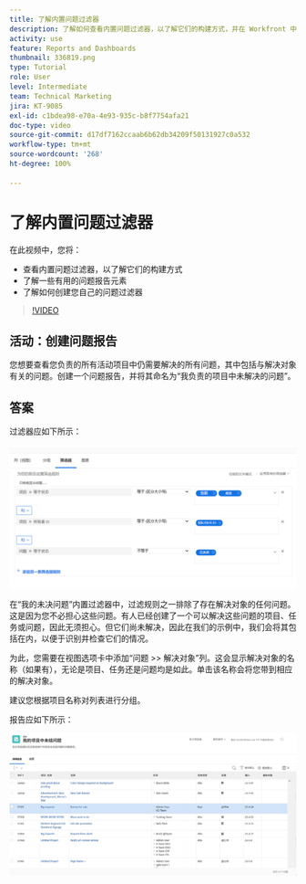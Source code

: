 ```yaml
---
title: 了解内置问题过滤器
description: 了解如何查看内置问题过滤器，以了解它们的构建方式，并在 Workfront 中创建您自己的问题过滤器。
activity: use
feature: Reports and Dashboards
thumbnail: 336819.png
type: Tutorial
role: User
level: Intermediate
team: Technical Marketing
jira: KT-9085
exl-id: c1bdea98-e70a-4e93-935c-b8f7754afa21
doc-type: video
source-git-commit: d17df7162ccaab6b62db34209f50131927c0a532
workflow-type: tm+mt
source-wordcount: '268'
ht-degree: 100%

---
```


# 了解内置问题过滤器

在此视频中，您将：

* 查看内置问题过滤器，以了解它们的构建方式
* 了解一些有用的问题报告元素
* 了解如何创建您自己的问题过滤器

>[!VIDEO](https://video.tv.adobe.com/v/336819/?quality=12&learn=on&enablevpops)

## 活动：创建问题报告

您想要查看您负责的所有活动项目中仍需要解决的所有问题，其中包括与解决对象有关的问题。创建一个问题报告，并将其命名为“我负责的项目中未解决的问题”。

## 答案

过滤器应如下所示：

![创建问题过滤器的屏幕图像](assets/opening-built-in-issue-filters-1.png)

在“我的未决问题”内置过滤器中，过滤规则之一排除了存在解决对象的任何问题。这是因为您不必担心这些问题。有人已经创建了一个可以解决这些问题的项目、任务或问题，因此无须担心。但它们尚未解决，因此在我们的示例中，我们会将其包括在内，以便于识别并检查它们的情况。

为此，您需要在视图选项卡中添加“问题 >> 解决对象”列。这会显示解决对象的名称（如果有），无论是项目、任务还是问题均是如此。单击该名称会将您带到相应的解决对象。

建议您根据项目名称对列表进行分组。

报告应如下所示：

![问题报告的图像](assets/opening-built-in-issue-filters-2.png)

